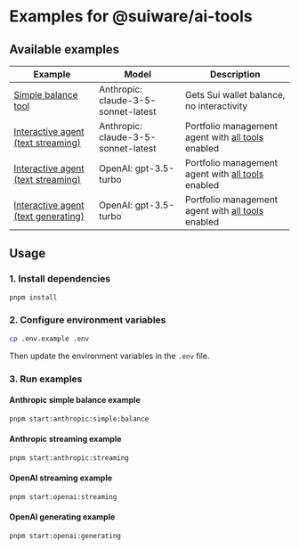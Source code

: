 # Examples for @suiware/ai-tools

## Available examples

|Example| Model | Description |
|---|---|---|
|[Simple balance tool](./src/anthropic-simple-balance.ts)| Anthropic: claude-3-5-sonnet-latest | Gets Sui wallet balance, no interactivity |
|[Interactive agent (text streaming)](./src/anthropic-streaming.ts)| Anthropic: claude-3-5-sonnet-latest | Portfolio management agent with [all tools](../tools/README.md#available-tools) enabled |
|[Interactive agent (text streaming)](./src/openai-streaming.ts) | OpenAI: gpt-3.5-turbo | Portfolio management agent with [all tools](../tools/README.md#available-tools) enabled |
|[Interactive agent (text generating)](./src/openai-generating.ts)| OpenAI: gpt-3.5-turbo | Portfolio management agent with [all tools](../tools/README.md#available-tools) enabled |

## Usage

### 1. Install dependencies

```bash
pnpm install
```

### 2. Configure environment variables

```bash
cp .env.example .env
```

Then update the environment variables in the `.env` file.

### 3. Run examples

#### Anthropic simple balance example

```bash
pnpm start:anthropic:simple:balance
```

#### Anthropic streaming example

```bash
pnpm start:anthropic:streaming
```

#### OpenAI streaming example

```bash
pnpm start:openai:streaming
```

#### OpenAI generating example

```bash
pnpm start:openai:generating
```
